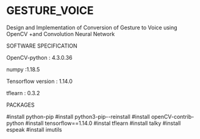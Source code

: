 # GESTURE_VOICE
Design and Implementation of Conversion of Gesture to Voice using OpenCV  +and Convolution Neural Network


SOFTWARE SPECIFICATION

OpenCV-python  : 4.3.0.36


numpy  :1.18.5


Tensorflow version : 1.14.0


tflearn : 0.3.2



PACKAGES

#install python-pip
#install python3-pip--reinstall
#install openCV-contrib-python
#install tensorflow==1.14.0
#instal tflearn
#install talky
#install espeak
#install imutils







